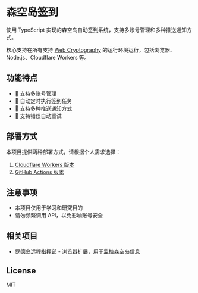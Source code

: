 # 森空岛签到

使用 TypeScript 实现的森空岛自动签到系统，支持多账号管理和多种推送通知方式。

核心支持在所有支持 [Web Cryptography](https://caniuse.com/cryptography) 的运行环境运行，包括浏览器、Node.js、Cloudflare Workers 等。

## 功能特点

- 🌟 支持多账号管理
- 🤖 自动定时执行签到任务
- 📱 支持多种推送通知方式
- 🔄 支持错误自动重试

## 部署方式

本项目提供两种部署方式，请根据个人需求选择：

1. [Cloudflare Workers 版本](./apps/cloudflare/README.md)
2. [GitHub Actions 版本](./apps/node//README.md)


## 注意事项

- 本项目仅用于学习和研究目的
- 请勿频繁调用 API，以免影响账号安全

## 相关项目

- [罗德岛远程指挥部](https://github.com/enpitsuLin/rhodes-headquarters) - 浏览器扩展，用于监控森空岛信息

## License

MIT
